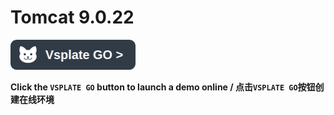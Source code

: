 # Tomcat 9.0.22

<a href="https://www.vsplate.com/?docker-compose=https://github.com/vsplate/dcenvs/tomcat/9.0.22"><img alt="VSPLATE GO" src="https://raw.githubusercontent.com/vsplate/images/master/vsgo_btn.png" width="200px"></a>

**Click the `VSPLATE GO` button to launch a demo online / 点击`VSPLATE GO`按钮创建在线环境**